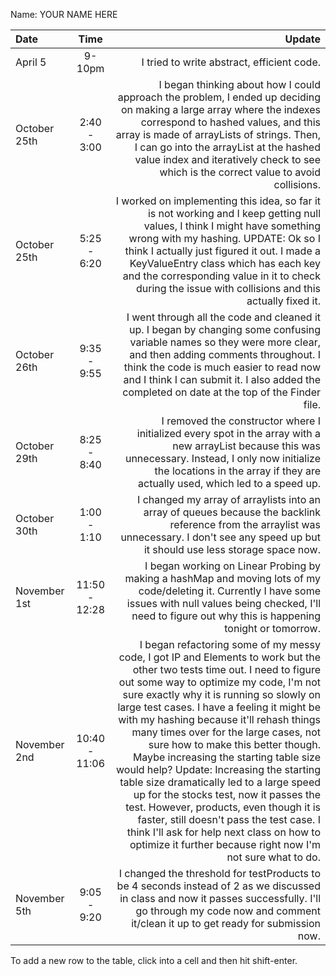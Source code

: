 Name: YOUR NAME HERE

| Date         |     Time      |                                                                                                                                                                                                                                                                                                                                                                                                                                                                                                                                                                                                                                                                                                                                                                    Update |
|:-------------|:-------------:|--------------------------------------------------------------------------------------------------------------------------------------------------------------------------------------------------------------------------------------------------------------------------------------------------------------------------------------------------------------------------------------------------------------------------------------------------------------------------------------------------------------------------------------------------------------------------------------------------------------------------------------------------------------------------------------------------------------------------------------------------------------------------:|
| April 5      |    9-10pm     |                                                                                                                                                                                                                                                                                                                                                                                                                                                                                                                                                                                                                                                                                                                                I tried to write abstract, efficient code. |
| October 25th |  2:40 - 3:00  |                                                                                                                                                                                                                                                                                                                                                                                                                             I began thinking about how I could approach the problem, I ended up deciding on making a large array where the indexes correspond to hashed values, and this array is made of arrayLists of strings. Then, I can go into the arrayList at the hashed value index and iteratively check to see which is the correct value to avoid collisions. |
| October 25th |  5:25 - 6:20  |                                                                                                                                                                                                                                                                                                                                                                                                          I worked on implementing this idea, so far it is not working and I keep getting null values, I think I might have something wrong with my hashing. UPDATE: Ok so I think I actually just figured it out. I made a KeyValueEntry class which has each key and the corresponding value in it to check during the issue with collisions and this actually fixed it. |
| October 26th |  9:35 - 9:55  |                                                                                                                                                                                                                                                                                                                                                                                                                                                                 I went through all the code and cleaned it up. I began by changing some confusing variable names so they were more clear, and then adding comments throughout. I think the code is much easier to read now and I think I can submit it. I also added the completed on date at the top of the Finder file. |
| October 29th |  8:25 - 8:40  |                                                                                                                                                                                                                                                                                                                                                                                                                                                                                                                                    I removed the constructor where I initialized every spot in the array with a new arrayList because this was unnecessary. Instead, I only now initialize the locations in the array if they are actually used, which led to a speed up. |
| October 30th |  1:00 - 1:10  |                                                                                                                                                                                                                                                                                                                                                                                                                                                                                                                                                                            I changed my array of arraylists into an array of queues because the backlink reference from the arraylist was unnecessary. I don't see any speed up but it should use less storage space now. |
| November 1st | 11:50 - 12:28 |                                                                                                                                                                                                                                                                                                                                                                                                                                                                                                                                             I began working on Linear Probing by making a hashMap and moving lots of my code/deleting it. Currently I have some issues with null values being checked, I'll need to figure out why this is happening tonight or tomorrow. |
| November 2nd | 10:40 - 11:06 | I began refactoring some of my messy code, I got IP and Elements to work but the other two tests time out. I need to figure out some way to optimize my code, I'm not sure exactly why it is running so slowly on large test cases. I have a feeling it might be with my hashing because it'll rehash things many times over for the large cases, not sure how to make this better though. Maybe increasing the starting table size would help? Update: Increasing the starting table size dramatically led to a large speed up for the stocks test, now it passes the test. However, products, even though it is faster, still doesn't pass the test case. I think I'll ask for help next class on how to optimize it further because right now I'm not sure what to do. |
| November 5th |  9:05 - 9:20  |                                                                                                                                                                                                                                                                                                                                                                                                                                                                                                                                                    I changed the threshold for testProducts to be 4 seconds instead of 2 as we discussed in class and now it passes successfully. I'll go through my code now and comment it/clean it up to get ready for submission now. |


To add a new row to the table, click into a cell and then hit shift-enter.